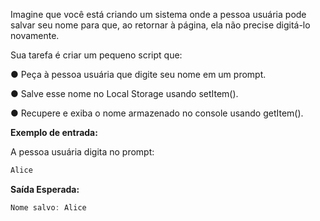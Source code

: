 Imagine que você está criando um sistema onde a pessoa usuária pode salvar seu nome para que, ao retornar à página, ela não precise digitá-lo novamente.

Sua tarefa é criar um pequeno script que:

● Peça à pessoa usuária que digite seu nome em um prompt.

● Salve esse nome no Local Storage usando setItem().

● Recupere e exiba o nome armazenado no console usando getItem().

**Exemplo de entrada:**

A pessoa usuária digita no prompt:

```js
Alice
```

**Saída Esperada:**

```js
Nome salvo: Alice
```